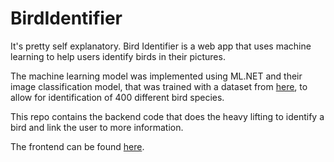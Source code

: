 # BirdIdentifier
It's pretty self explanatory. Bird Identifier is a web app that uses machine learning to help users identify birds in their pictures. 

The machine learning model was implemented using ML.NET and their image classification model, that was trained with a dataset from [here](https://www.kaggle.com/datasets/gpiosenka/100-bird-species), to allow for identification of 400 different bird species.

This repo contains the backend code that does the heavy lifting to identify a bird and link the user to more information.

The frontend can be found [here](https://github.com/adamgate/BirdIdentifier-Frontend).
